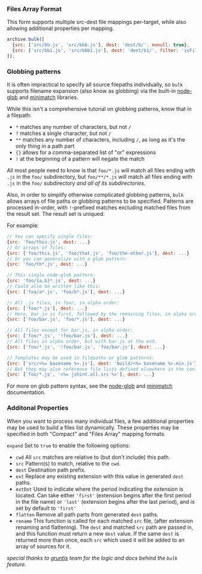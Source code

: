 ### Files Array Format
This form supports multiple src-dest file mappings per-target, while also allowing additional properties per mapping.

```js
archive.bulk([
  {src: ['src/bb.js', 'src/bbb.js'], dest: 'dest/b/', nonull: true},
  {src: ['src/bb1.js', 'src/bbb1.js'], dest: 'dest/b1/', filter: 'isFile'}
]);
```

### Globbing patterns
It is often impractical to specify all source filepaths individually, so `bulk` supports filename expansion (also know as globbing) via the built-in [node-glob][] and [minimatch][] libraries.

While this isn't a comprehensive tutorial on globbing patterns, know that in a filepath:

* `*` matches any number of characters, but not `/`
* `?` matches a single character, but not `/`
* `**` matches any number of characters, including `/`, as long as it's the only thing in a path part
* `{}` allows for a comma-separated list of "or" expressions
* `!` at the beginning of a pattern will negate the match

All most people need to know is that `foo/*.js` will match all files ending with `.js` in the `foo/` subdirectory, but `foo/**/*.js` will match all files ending with `.js` in the `foo/` subdirectory _and all of its subdirectories_.

Also, in order to simplify otherwise complicated globbing patterns, `bulk` allows arrays of file paths or globbing patterns to be specified. Patterns are processed in-order, with `!`-prefixed matches excluding matched files from the result set. The result set is uniqued.

For example:

```js
// You can specify single files:
{src: 'foo/this.js', dest: ...}
// Or arrays of files:
{src: ['foo/this.js', 'foo/that.js', 'foo/the-other.js'], dest: ...}
// Or you can generalize with a glob pattern:
{src: 'foo/th*.js', dest: ...}

// This single node-glob pattern:
{src: 'foo/{a,b}*.js', dest: ...}
// Could also be written like this:
{src: ['foo/a*.js', 'foo/b*.js'], dest: ...}

// All .js files, in foo/, in alpha order:
{src: ['foo/*.js'], dest: ...}
// Here, bar.js is first, followed by the remaining files, in alpha order:
{src: ['foo/bar.js', 'foo/*.js'], dest: ...}

// All files except for bar.js, in alpha order:
{src: ['foo/*.js', '!foo/bar.js'], dest: ...}
// All files in alpha order, but with bar.js at the end.
{src: ['foo/*.js', '!foo/bar.js', 'foo/bar.js'], dest: ...}

// Templates may be used in filepaths or glob patterns:
{src: ['src/<%= basename %>.js'], dest: 'build/<%= basename %>.min.js'}
// But they may also reference file lists defined elsewhere in the config:
{src: ['foo/*.js', '<%= jshint.all.src %>'], dest: ...}
```

For more on glob pattern syntax, see the [node-glob][] and [minimatch][] documentation.

### Additonal Properties
When you want to process many individual files, a few additional properties may be used to build a files list dynamically. These properties may be specified in both "Compact" and "Files Array" mapping formats.

`expand` Set to `true` to enable the following options:

* `cwd` All `src` matches are relative to (but don't include) this path.
* `src` Pattern(s) to match, relative to the `cwd`.
* `dest` Destination path prefix.
* `ext` Replace any existing extension with this value in generated `dest` paths.
* `extDot` Used to indicate where the period indicating the extension is located. Can take either `'first'` (extension begins after the first period in the file name) or `'last'` (extension begins after the last period), and is set by default to `'first'`
* `flatten` Remove all path parts from generated `dest` paths.
* `rename` This function is called for each matched `src` file, (after extension renaming and flattening). The `dest`
and matched `src` path are passed in, and this function must return a new `dest` value.  If the same `dest` is returned
more than once, each `src` which used it will be added to an array of sources for it.

_special thanks to [gruntjs]() team for the logic and docs behind the `bulk` feature._

[gruntjs]: http://gruntjs.com
[node-glob]: https://github.com/isaacs/node-glob
[minimatch]: https://github.com/isaacs/minimatch
